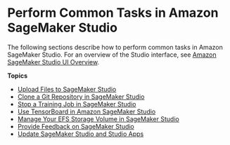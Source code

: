 # Perform Common Tasks in Amazon SageMaker Studio<a name="studio-tasks"></a>

The following sections describe how to perform common tasks in Amazon SageMaker Studio\. For an overview of the Studio interface, see [Amazon SageMaker Studio UI Overview](studio-ui.md)\.

**Topics**
+ [Upload Files to SageMaker Studio](studio-tasks-files.md)
+ [Clone a Git Repository in SageMaker Studio](studio-tasks-git.md)
+ [Stop a Training Job in SageMaker Studio](studio-tasks-stop-training-job.md)
+ [Use TensorBoard in Amazon SageMaker Studio](studio-tensorboard.md)
+ [Manage Your EFS Storage Volume in SageMaker Studio](studio-tasks-manage-storage.md)
+ [Provide Feedback on SageMaker Studio](studio-tasks-provide-feedback.md)
+ [Update SageMaker Studio and Studio Apps](studio-tasks-update.md)